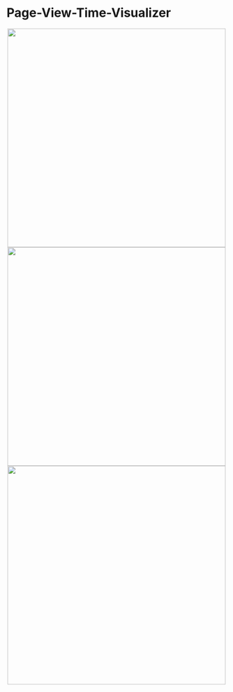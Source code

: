 # Page-View-Time-Visualizer

<div align="center">
  <img src="https://user-images.githubusercontent.com/102380417/178588773-54bcb960-2f73-49a4-ad2e-5693311a844c.png" width="500px" />
</div>

<div align="center">
  <img src="https://user-images.githubusercontent.com/102380417/178589029-d4d52561-c760-4d0a-bd56-5efc297685b9.png" width="500px" />
</div>

<div align="center">
  <img src="https://user-images.githubusercontent.com/102380417/178589029-d4d52561-c760-4d0a-bd56-5efc297685b9.png" width="500px" />
</div>
